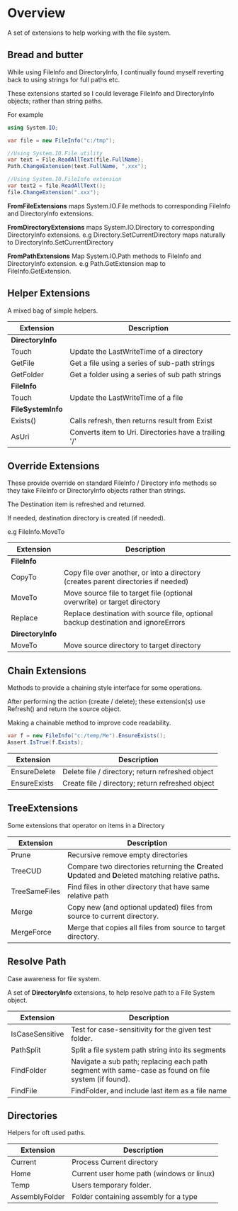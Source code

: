 # Overview
A set of extensions to help working with the file system.

## Bread and butter
While using FileInfo and DirectoryInfo, I continually found myself 
reverting back to using strings for full paths etc.

These extensions started so I could leverage FileInfo and DirectoryInfo objects;
rather than string paths.

For example
```cs
using System.IO;

var file = new FileInfo("c:/tmp");

//Using System.IO.File utility
var text = File.ReadAllText(file.FullName);
Path.ChangeExtension(text.FullName, ".xxx");

//Using System.IO.FileInfo extension
var text2 = file.ReadAllText();
file.ChangeExtension(".xxx");
```
**FromFileExtensions** 
maps System.IO.File methods to corresponding 
FileInfo and DirectoryInfo extensions.

**FromDirectoryExtensions**
maps System.IO.Directory to corresponding DirectoryInfo extensions.
e.g Directory.SetCurrentDirectory maps naturally to DirectoryInfo.SetCurrentDirectory

**FromPathExtensions**
Map System.IO.Path methods to FileInfo and DirectoryInfo extension. e.g
Path.GetExtension map to FileInfo.GetExtension.

## Helper Extensions
A mixed bag of simple helpers. 

| Extension | Description |
| --------- | ----------- |
| **DirectoryInfo**|
|Touch    | Update the LastWriteTime of a directory |
|GetFile  | Get a file using a series of sub-path strings |
|GetFolder| Get a folder using a series of sub path strings |
| **FileInfo**|
|Touch | Update the LastWriteTime of a file |
| **FileSystemInfo**|
|Exists() | Calls refresh, then returns result from Exist |
|AsUri    | Converts item to Uri. Directories have a trailing '/'  |

## Override Extensions
These provide override on standard FileInfo / Directory info
methods so they take FileInfo or DirectoryInfo objects rather than 
strings.

The Destination item is refreshed and returned.

If needed, destination directory is created (if needed).

e.g 
FileInfo.MoveTo

| Extension | Description |
| --------- | ----------- |
| **FileInfo** |
| CopyTo | Copy file over another, or into a directory (creates parent directories if needed) |
| MoveTo | Move source file to target file (optional overwrite) or target directory |
| Replace | Replace destination with source file, optional backup destination and ignoreErrors|
| **DirectoryInfo**|
| MoveTo | Move source directory to target directory |

## Chain Extensions
Methods to provide a chaining style interface for some operations.

After performing the action (create / delete);
these extension(s) use Refresh() and return the source object.

Making a chainable method to improve code readability.
```c#
var f = new FileInfo("c:/temp/Me").EnsureExists();
Assert.IsTrue(f.Exists);
``` 

| Extension | Description |
| --------- | ----------- |
|EnsureDelete| Delete file / directory; return refreshed object |
|EnsureExists| Create file / directory; return refreshed object |

## TreeExtensions
Some extensions that operator on items in a Directory

| Extension | Description |
| --- | --- |
|Prune| Recursive remove empty directories |
| TreeCUD | Compare two directories returning the **C**reated **U**pdated and **D**eleted matching relative paths.|
| TreeSameFiles | Find files in other directory that have same relative path|
| Merge| Copy new (and optional updated) files from source to current directory. |
| MergeForce | Merge that copies all files from source to target directory. |

## Resolve Path
Case awareness for file system. 

A set of **DirectoryInfo** extensions, to help resolve path to a File System object.

| Extension | Description |
| --------- | ----------- |
| IsCaseSensitive| Test for case-sensitivity for the given test folder.|
| PathSplit | Split a file system path string into its segments |
| FindFolder | Navigate a sub path; replacing each path segment with same-case as found on file system (if found). |
| FindFile | FindFolder, and include last item as a file name |

## Directories
Helpers for oft used paths.

| Extension | Description |
| --------- | ----------- |
| Current | Process Current directory |
| Home    | Current user home path (windows or linux)  |
| Temp    | Users temporary folder.|
| AssemblyFolder| Folder containing assembly for a type |
